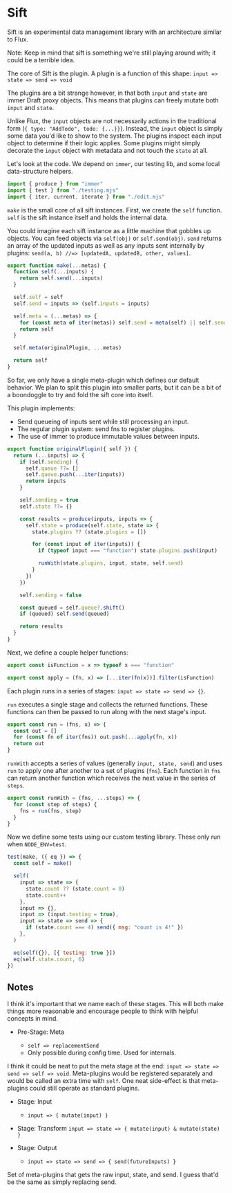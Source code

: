 # Sift

Sift is an experimental data management library with an architecture similar to
Flux.

Note: Keep in mind that sift is something we're still playing around with; it
could be a terrible idea.

The core of Sift is the plugin. A plugin is a function of this shape:
`input => state => send => void`

The plugins are a bit strange however, in that both `input` and `state` are
immer Draft proxy objects. This means that plugins can freely mutate both
`input` and `state`.

Unlike Flux, the `input` objects are not necessarily actions in the traditional
form (`{ type: "AddTodo", todo: {...}}`). Instead, the `input` object is simply
some data you'd like to show to the system. The plugins inspect each input
object to determine if their logic applies. Some plugins might simply decorate
the `input` object with metadata and not touch the `state` at all.

Let's look at the code. We depend on `immer`, our testing lib, and some local
data-structure helpers.

```mjs
import { produce } from "immer"
import { test } from "./testing.mjs"
import { iter, current, iterate } from "./edit.mjs"
```

`make` is the small core of all sift instances. First, we create the `self`
function. `self` is the sift instance itself and holds the internal data.

You could imagine each sift instance as a little machine that gobbles up
objects. You can feed objects via `self(obj)` or `self.send(obj)`. `send`
returns an array of the updated inputs as well as any inputs sent internally by
plugins: `send(a, b) //=> [updatedA, updatedB, other, values]`.

```mjs
export function make(...metas) {
  function self(...inputs) {
    return self.send(...inputs)
  }

  self.self = self
  self.send = inputs => (self.inputs = inputs)

  self.meta = (...metas) => {
    for (const meta of iter(metas)) self.send = meta(self) || self.send
    return self
  }

  self.meta(originalPlugin, ...metas)

  return self
}
```

So far, we only have a single meta-plugin which defines our default behavior. We
plan to split this plugin into smaller parts, but it can be a bit of a
boondoggle to try and fold the sift core into itself.

This plugin implements:

- Send queueing of inputs sent while still processing an input.
- The regular plugin system: send fns to register plugins.
- The use of immer to produce immutable values between inputs.

```mjs
export function originalPlugin({ self }) {
  return (...inputs) => {
    if (self.sending) {
      self.queue ??= []
      self.queue.push(...iter(inputs))
      return inputs
    }

    self.sending = true
    self.state ??= {}

    const results = produce(inputs, inputs => {
      self.state = produce(self.state, state => {
        state.plugins ?? (state.plugins = [])

        for (const input of iter(inputs)) {
          if (typeof input === "function") state.plugins.push(input)

          runWith(state.plugins, input, state, self.send)
        }
      })
    })

    self.sending = false

    const queued = self.queue?.shift()
    if (queued) self.send(queued)

    return results
  }
}
```

Next, we define a couple helper functions:

```mjs
export const isFunction = x => typeof x === "function"

export const apply = (fn, x) => [...iter(fn(x))].filter(isFunction)
```

Each plugin runs in a series of stages: `input => state => send => {}`.

`run` executes a single stage and collects the returned functions. These
functions can then be passed to run along with the next stage's input.

```mjs
export const run = (fns, x) => {
  const out = []
  for (const fn of iter(fns)) out.push(...apply(fn, x))
  return out
}
```

`runWith` accepts a series of values (generally `input, state, send`) and uses
`run` to apply one after another to a set of plugins (`fns`). Each function in
`fns` can return another function which receives the next value in the series of
`steps`.

```mjs
export const runWith = (fns, ...steps) => {
  for (const step of steps) {
    fns = run(fns, step)
  }
}
```

Now we define some tests using our custom testing library. These only run when
`NODE_ENV=test`.

```mjs
test(make, ({ eq }) => {
  const self = make()

  self(
    input => state => {
      state.count ?? (state.count = 0)
      state.count++
    },
    input => {},
    input => (input.testing = true),
    input => state => send => {
      if (state.count === 4) send({ msg: "count is 4!" })
    },
  )

  eq(self({}), [{ testing: true }])
  eq(self.state.count, 6)
})
```

## Notes

I think it's important that we name each of these stages. This will both make
things more reasonable and encourage people to think with helpful concepts in
mind.

- Pre-Stage: Meta

  - `self => replacementSend`
  - Only possible during config time. Used for internals.

I think it could be neat to put the meta stage at the end:
`input => state => send => self => void`. Meta-plugins would be registered
separately and would be called an extra time with `self`. One neat side-effect
is that meta-plugins could still operate as standard plugins.

- Stage: Input

  - `input => { mutate(input) }`

- Stage: Transform `input => state => { mutate(input) & mutate(state) }`

- Stage: Output
  - `input => state => send => { send(futureInputs) }`

Set of meta-plugins that gets the raw input, state, and send. I guess that'd be
the same as simply replacing send.
